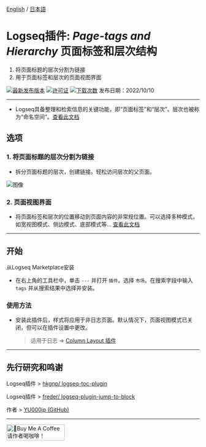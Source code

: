 [English](https://github.com/YU000jp/logseq-page-tags-and-hierarchy) / [日本語](https://github.com/YU000jp/logseq-page-tags-and-hierarchy/blob/main/README.ja.md)

# Logseq插件: *Page-tags and Hierarchy* 页面标签和层次结构

1. 将页面标题的层次分割为链接
1. 用于页面标签和层次的页面视图界面

[![最新发布版本](https://img.shields.io/github/v/release/YU000jp/logseq-page-tags-and-hierarchy)](https://github.com/YU000jp/logseq-page-tags-and-hierarchy/releases)
[![许可证](https://img.shields.io/github/license/YU000jp/logseq-page-tags-and-hierarchy?color=blue)](https://github.com/YU000jp/logseq-page-tags-and-hierarchy/blob/main/LICENSE)
[![下载次数](https://img.shields.io/github/downloads/YU000jp/logseq-page-tags-and-hierarchy/total.svg)](https://github.com/YU000jp/logseq-page-tags-and-hierarchy/releases)
发布日期：2022/10/10

---

- Logseq具备整理和检索信息的关键功能，即“页面标签”和“层次”。层次也被称为“命名空间”。[查看此文档](https://github.com/YU000jp/logseq-page-tags-and-hierarchy/wiki/Logseq-features-Page-Tags-and-Hierarchy)

## 选项

### 1. 将页面标题的层次分割为链接

- 拆分页面标题的层次，创建链接。轻松访问层次的父页面。

![图像](https://github.com/YU000jp/logseq-page-tags-and-hierarchy/assets/111847207/f7da636b-4418-4a2f-b1e9-49c6aa8ec055)

### 2. 页面视图界面

- 将页面标签和层次的位置移动到页面内容的非常规位置。可以选择多种模式，如宽视图模式、侧边模式、底部模式等... [查看此文档](https://github.com/YU000jp/logseq-page-tags-and-hierarchy/wiki/Page-View)

---

## 开始

从Logseq Marketplace安装
  - 在右上角的工具栏中，单击 `---` 并打开 `插件`。选择 `市场`。在搜索字段中输入 `tags` 并从搜索结果中选择并安装。

### 使用方法

- 安装此插件后，样式将应用于非日志页面。默认情况下，页面视图模式已关闭，但可以在插件设置中更改。
  > 适用于日志 => [Column Layout 插件](https://github.com/YU000jp/Logseq-column-Layout)

---

## 先行研究和鸣谢

Logseq插件 > [hkgnp/ logseq-toc-plugin](https://github.com/hkgnp/logseq-toc-plugin/)

Logseq插件 > [freder/ logseq-plugin-jump-to-block](https://github.com/freder/logseq-plugin-jump-to-block/)

作者 > [YU000jp (GitHub)](https://github.com/YU000jp)

---

<a href="https://www.buymeacoffee.com/yu000japan" target="_blank"><img src="https://cdn.buymeacoffee.com/buttons/v2/default-violet.png" alt="🍌Buy Me A Coffee 请作者喝咖啡！" style="height: 42px;width: 152px" ></a>
